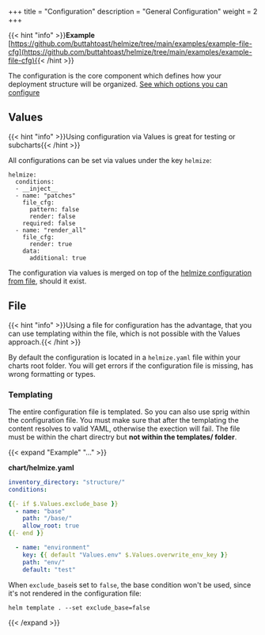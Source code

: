 +++
title = "Configuration"
description = "General Configuration"
weight = 2
+++

{{< hint "info" >}}**Example** [https://github.com/buttahtoast/helmize/tree/main/examples/example-file-cfg](https://github.com/buttahtoast/helmize/tree/main/examples/example-file-cfg){{< /hint >}}


The configuration is the core component which defines how your deployment structure will be organized. [See which options you can configure](helmize/)

## Values

{{< hint "info" >}}Using configuration via Values is great for testing or subcharts{{< /hint >}}

All configurations can be set via values under the key `helmize`:

```
helmize:
  conditions:
  - __inject__
  - name: "patches"
    file_cfg:
      pattern: false
      render: false
    required: false
  - name: "render_all"
    file_cfg:
      render: true
    data: 
      additional: true
```

The configuration via values is merged on top of the [helmize configuration from file](#file), should it exist.


## File 

{{< hint "info" >}}Using a file for configuration has the advantage, that you can use templating within the file, which is not possible with the Values approach.{{< /hint >}}


By default the configuration is located in a `helmize.yaml` file within your charts root folder. You will get errors if the configuration file is missing, has wrong formatting or types.


### Templating

The entire configuration file is templated. So you can also use sprig within the configuration file. You must make sure that after the templating the content resolves to valid YAML, otherwise the exection will fail. The file must be within the chart directry but **not within the templates/ folder**.


{{< expand "Example" "..." >}}

**chart/helmize.yaml**
```yaml
inventory_directory: "structure/"
conditions:

{{- if $.Values.exclude_base }}
  - name: "base"
    path: "/base/"
    allow_root: true
{{- end }}

  - name: "environment"
    key: {{ default "Values.env" $.Values.overwrite_env_key }}
    path: "env/"
    default: "test"
```

When `exclude_base`is set to `false`, the base condition won't be used, since it's not rendered in the configuration file:

``` 
helm template . --set exclude_base=false
```
{{< /expand >}}